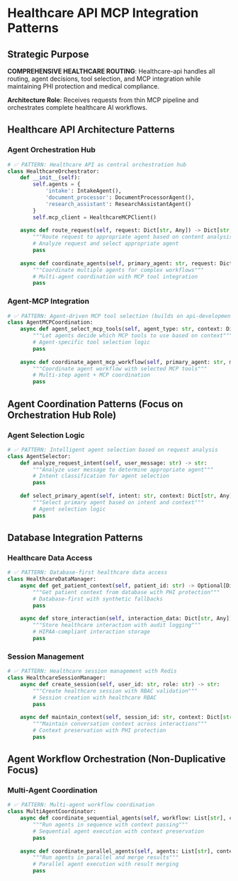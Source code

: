 # Healthcare API MCP Integration Patterns

## Strategic Purpose

**COMPREHENSIVE HEALTHCARE ROUTING**: Healthcare-api handles all routing, agent decisions, tool selection, and MCP integration while maintaining PHI protection and medical compliance.

**Architecture Role**: Receives requests from thin MCP pipeline and orchestrates complete healthcare AI workflows.

## Healthcare API Architecture Patterns

### Agent Orchestration Hub

```python
# ✅ PATTERN: Healthcare API as central orchestration hub
class HealthcareOrchestrator:
    def __init__(self):
        self.agents = {
            'intake': IntakeAgent(),
            'document_processor': DocumentProcessorAgent(),
            'research_assistant': ResearchAssistantAgent()
        }
        self.mcp_client = HealthcareMCPClient()
    
    async def route_request(self, request: Dict[str, Any]) -> Dict[str, Any]:
        """Route request to appropriate agent based on content analysis"""
        # Analyze request and select appropriate agent
        pass
    
    async def coordinate_agents(self, primary_agent: str, request: Dict[str, Any]) -> Any:
        """Coordinate multiple agents for complex workflows"""
        # Multi-agent coordination with MCP tool integration
        pass
```

### Agent-MCP Integration

```python
# ✅ PATTERN: Agent-driven MCP tool selection (builds on api-development.instructions.md)
class AgentMCPCoordination:
    async def agent_select_mcp_tools(self, agent_type: str, context: Dict[str, Any]) -> List[str]:
        """Let agents decide which MCP tools to use based on context"""
        # Agent-specific tool selection logic
        pass
    
    async def coordinate_agent_mcp_workflow(self, primary_agent: str, mcp_tools: List[str]) -> Any:
        """Coordinate agent workflow with selected MCP tools"""
        # Multi-step agent + MCP coordination
        pass
```

## Agent Coordination Patterns (Focus on Orchestration Hub Role)

### Agent Selection Logic

```python
# ✅ PATTERN: Intelligent agent selection based on request analysis
class AgentSelector:
    def analyze_request_intent(self, user_message: str) -> str:
        """Analyze user message to determine appropriate agent"""
        # Intent classification for agent selection
        pass
    
    def select_primary_agent(self, intent: str, context: Dict[str, Any]) -> str:
        """Select primary agent based on intent and context"""
        # Agent selection logic
        pass
```

## Database Integration Patterns

### Healthcare Data Access

```python
# ✅ PATTERN: Database-first healthcare data access
class HealthcareDataManager:
    async def get_patient_context(self, patient_id: str) -> Optional[Dict[str, Any]]:
        """Get patient context from database with PHI protection"""
        # Database-first with synthetic fallbacks
        pass
    
    async def store_interaction(self, interaction_data: Dict[str, Any]) -> str:
        """Store healthcare interaction with audit logging"""
        # HIPAA-compliant interaction storage
        pass
```

### Session Management

```python
# ✅ PATTERN: Healthcare session management with Redis
class HealthcareSessionManager:
    async def create_session(self, user_id: str, role: str) -> str:
        """Create healthcare session with RBAC validation"""
        # Session creation with healthcare RBAC
        pass
    
    async def maintain_context(self, session_id: str, context: Dict[str, Any]) -> None:
        """Maintain conversation context across interactions"""
        # Context preservation with PHI protection
        pass
```

## Agent Workflow Orchestration (Non-Duplicative Focus)

### Multi-Agent Coordination

```python
# ✅ PATTERN: Multi-agent workflow coordination
class MultiAgentCoordinator:
    async def coordinate_sequential_agents(self, workflow: List[str], context: Dict[str, Any]) -> Dict[str, Any]:
        """Run agents in sequence with context passing"""
        # Sequential agent execution with context preservation
        pass
    
    async def coordinate_parallel_agents(self, agents: List[str], context: Dict[str, Any]) -> Dict[str, Any]:
        """Run agents in parallel and merge results"""
        # Parallel agent execution with result merging
        pass
```
